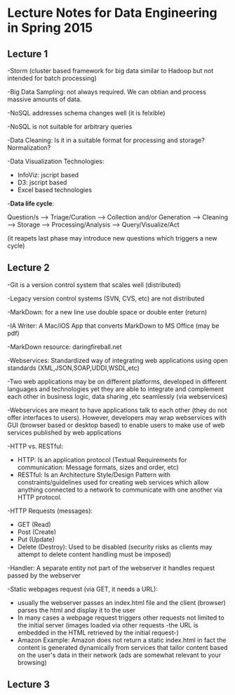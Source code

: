 # Lecture Notes for Data Engineering in Spring 2015

## Lecture 1

-Storm (cluster based framework for big data similar to Hadoop but not intended for batch processing)

-Big Data Sampling: not always required. We can obtian and process massive amounts of data.

-NoSQL addresses schema changes well (it is felxible)

-NoSQL is not suitable for arbitrary queries

-Data Cleaning: Is it in a suitable format for processing and storage? Normalization?

-Data Visualization Technologies:

* InfoViz: jscript based
* D3: jscript based
* Excel based technologies

-__Data life cycle__:

Question/s --> Triage/Curation --> Collection and/or Generation --> Cleaning --> Storage --> Processing/Analysis --> Query/Visualize/Act

(it reapets last phase may introduce new questions which triggers a new cycle)

## Lecture 2

-Git is a version control system that scales well (distributed)

-Legacy version control systems (SVN, CVS, etc) are not distributed

-MarkDown: for a new line use double space or double enter (return)

-IA Writer: A Mac/iOS App that converts MarkDown to MS Office (may be pdf)

-MarkDown resource: daringfireball.net

-Webservices: Standardized way of integrating web applications using open standards (XML,JSON,SOAP,UDDI,WSDL,etc)

-Two web applications may be on different platforms, developed in different languages and technologies yet they are able to integrate and complement each other in business logic, data sharing ,etc seamlessly (via webservices)

-Webservices are meant to have applications talk to each other (they do not offer interfaces to users). However, 
developers may wrap webservices with GUI (browser based or desktop based) to enable users to make use of web 
services published by web applications

-HTTP vs. RESTful:
* HTTP: Is an application protocol (Textual Requirements for communication: Message formats, sizes and order, etc)
* RESTful: Is an Architecture Style/Design Pattern with constraints/guidelines used for creating web services which 
allow anything connected to a network to communicate with one another via HTTP protocol.

-HTTP Requests (messages):
* GET (Read)
* Post (Create)
* Put (Update)
* Delete (Destroy): Used to be disabled (security risks as clients may attempt to delete content handling must be 
imposed)

-Handler: A separate entity not part of the webserver it handles request passed by the webserver

-Static webpages request (via GET, it needs a URL): 
* usually the webserver passes an index.html file and the client (browser) parses the html and display it to the 
user
* In many cases a webpage request triggers other requests not limited to the initial server (images loaded via 
other requests -the URL is embedded in the HTML retrieved by the initial request-)
* Amazon Example: Amazon does not return a static index.html in fact the content is generated dynamically from 
services that tailor content based on the user's data in their network (ads are somewhat relevant to your 
browsing)

## Lecture 3
